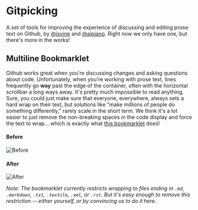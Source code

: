 # Gitpicking

A set of tools for improving the experience of discussing and editing prose text on Github, by [@jsvine](https://twitter.com/jsvine) and [@ajpiano](https://twitter.com/ajpiano). Right now we only have one, but there's more in the works!

## Multiline Bookmarklet
Github works great when you're discussing changes and asking questions about code. Unfortunately, when you're working with prose text, lines frequently go **way** past the edge of the container, often with the horizontal scrollbar a long ways away. It's pretty much impossible to read anything. Sure, you could just make sure that everyone, everywhere, always sets a hard wrap on their text, but solutions like "make millions of people do something differently," rarely scale in the short term. We think it's a lot easier to just remove the non-breaking spaces in the code display and force the text to wrap... which is exactly what [this bookmarklet](https://raw.github.com/ajpiano/Gitpicking/master/dist/bookmarklet.js) does!

#### Before
![Before]( http://cl.ly/1q2l3E0S3P102a3q281L/Screen%20Shot%202012-04-26%20at%2014.17.25.png )

#### After
![After]( http://cl.ly/3E1m1Y1o3W18320y0C2x/Screen%20Shot%202012-04-26%20at%2014.21.29.png )

*Note: The bookmarklet currently restricts wrapping to files ending in `.md`, `.markdown`, `.txt`, `.textile`, `.xml`, or `.rst`. But it's easy enough to remove this restriction -- either yourself, or by convincing us to do it here.*
